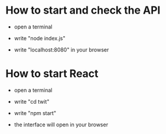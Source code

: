 # How to start and check the API

- open a terminal

- write "node index.js"

- write "localhost:8080" in your browser



# How to start React

- open a terminal

- write "cd twit"

- write "npm start"

- the interface will open in your browser
